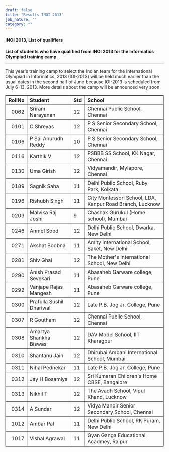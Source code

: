 ```yaml
---
draft: false
title: "Results INOI 2013"
job_nature: ""
category: ""
---
```


<div id="cont">
<h4 align="left">INOI 2013, List of qualifiers</h4>


<p style="font-weight: bold"> List of students who have qualified
from INOI 2013 for the Informatics Olympiad training camp.</p>
<hr>

<p>This year's training camp to select the Indian team for the
International Olympiad in Informatics, 2013 (IOI-2013) will be
held much earlier than the usual dates in the second half of June
because IOI-2013 is scheduled from July 6-13, 2013. More details
about the camp will be announced very soon. </p>

<table cellpadding="2" cellspacing="2" border="1" width="100%">

<tr>
<th align=right>RollNo</th>
<th align=left>Student</th>
<th align=left>Std</th>
<th align=left>School</th>
</tr>

<tr><td align=right>0062</td>
<td>Sriram Narayanan</td>
<td>12</td>
<td>Chennai Public School, Chennai</td>
</tr>

<tr><td align=right>0101</td>
<td>C Shreyas</td>
<td>12</td>
<td>P S Senior Secondary School, Chennai</td>
</tr>

<tr><td align=right>0106</td>
<td>P Sai Anurudh Reddy</td>
<td>10</td>
<td>P S Senior Secondary School, Chennai</td>
</tr>

<tr><td align=right>0116</td>
<td>Karthik V</td>
<td>12</td>
<td>PSBBB SS School, KK Nagar, Chennai</td>
</tr>

<tr><td align=right>0130</td>
<td>Uma Girish</td>
<td>12</td>
<td>Vidyamandir, Mylapore, Chennai</td>
</tr>

<tr><td align=right>0189</td>
<td>Sagnik Saha</td>
<td>11</td>
<td>Delhi Public School, Ruby Park, Kolkata</td>
</tr>

<tr><td align=right>0196</td>
<td>Rishubh Singh</td>
<td>11</td>
<td>City Montessori School, LDA, Kanpur Road Branch, Lucknow</td>
</tr>

<tr><td align=right>0203</td>
<td>Malvika Raj Joshi</td>
<td> 9</td>
<td>Chashak Gurukul (Home school), Mumbai</td>
</tr>

<tr><td align=right>0246</td>
<td>Anmol Sood</td>
<td>12</td>
<td>Delhi Public School, Dwarka, New Delhi</td>
</tr>

<tr><td align=right>0271</td>
<td>Akshat Boobna</td>
<td>11</td>
<td>Amity International School, Saket, New Delhi</td>
</tr>

<tr><td align=right>0281</td>
<td>Shiv Ghai</td>
<td>12</td>
<td>The Mother's International School, New Delhi</td>
</tr>

<tr><td align=right>0290</td>
<td>Anish Prasad Sevekari</td>
<td>11</td>
<td>Abasaheb Garware college, Pune</td>
</tr>

<tr><td align=right>0292</td>
<td>Vanjape Rajas Mangesh</td>
<td>11</td>
<td>Abasaheb Garware college, Pune</td>
</tr>

<tr><td align=right>0300</td>
<td>Prafulla Sushil Dhariwal</td>
<td>12</td>
<td>Late P.B. Jog Jr. College, Pune</td>
</tr>

<tr><td align=right>0307</td>
<td>R Goutham</td>
<td>12</td>
<td>Chennai Public School, Chennai</td>
</tr>

<tr><td align=right>0308</td>
<td>Amartya Shankha Biswas</td>
<td>12</td>
<td>DAV Model School, IIT Kharagpur</td>
</tr>

<tr><td align=right>0310</td>
<td>Shantanu Jain</td>
<td>12</td>
<td>Dhirubai Ambani International School, Mumbai</td>
</tr>

<tr><td align=right>0311</td>
<td>Nihal Pednekar</td>
<td>11</td>
<td>Late P.B. Jog Jr. College, Pune</td>
</tr>

<tr><td align=right>0312</td>
<td>Jay H Bosamiya</td>
<td>12</td>
<td>Sri Kumaran Children's Home CBSE, Bangalore</td>
</tr>

<tr><td align=right>0313</td>
<td>Nikhil T</td>
<td>12</td>
<td>The Avadh School, Vipul Khand, Lucknow</td>
</tr>

<tr><td align=right>0314</td>
<td>A Sundar</td>
<td>12</td>
<td>Vidya Mandir Senior Secondary School, Chennai</td>
</tr>

<tr><td align=right>1012</td>
<td>Ambar Pal</td>
<td>11</td>
<td>Delhi Public School, RK Puram, New Delhi</td>
</tr>

<tr><td align=right>1017</td>
<td>Vishal Agrawal</td>
<td>11</td>
<td>Gyan Ganga Educational Acadmey, Raipur</td>
</tr>

</table>
